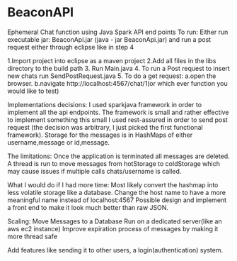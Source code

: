 # BeaconAPI
Ephemeral Chat function using Java Spark API end points
To run:
Either run executable jar: BeaconApi.jar (java - jar BeaconApi.jar) and run a post request either through eclipse like in step 4

1.Import project into eclipse as a maven project
2.Add all files in the libs directory  to  the build path
3. Run Main.java
4. To run a Post request to insert new chats run SendPostRequest.java
5. To do a get request:
    a.open the browser.
    b.navigate http://localhost:4567/chat/1(or which ever function you would like to test)

Implementations decisions:
I used sparkjava framework in order to implement all the api endpoints.
The framework is small and rather effective to implement something this small
I used rest-assured in order to send post request (the decision was arbitrary, I just picked the first functional framework).
Storage for the messages is in HashMaps of either username,message or id,message.

The limitations:
Once the application is terminated all messages are deleted.
A thread is run to move messages from hotStorage to coldStorage which may cause issues if multiple calls chats/username is called.

What I would do if I had more time:
Most likely convert the hashmap into less volatile storage like a database. 
Change the host name to have a more meaningful name instead of localhost:4567
Possible design and implement a front end to make it look much better than raw JSON.

Scaling:
Move Messages to a Database
Run on a dedicated server(like an aws ec2 instance)
Improve expiration  process of messages by making it more thread safe

Add features like sending it to other users, a login(authentication) system.

